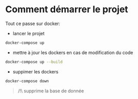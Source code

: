 # Comment démarrer le projet

Tout ce passe sur docker:
- lancer le projet
```sh
docker-compose up
```

- mettre à jour les dockers en cas de modification du code
```sh
docker-compose up --build
```

- suppimer les dockers
```sh
docker-compose down
```
> /!\ supprime la base de donnée
